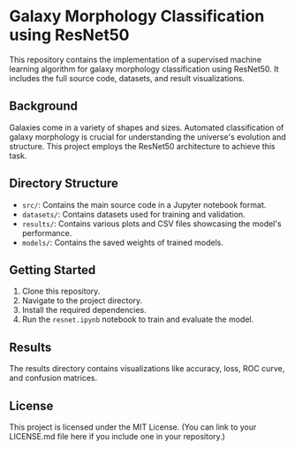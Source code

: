 # Galaxy Morphology Classification using ResNet50

This repository contains the implementation of a supervised machine learning algorithm for galaxy morphology classification using ResNet50. It includes the full source code, datasets, and result visualizations.

## Background

Galaxies come in a variety of shapes and sizes. Automated classification of galaxy morphology is crucial for understanding the universe's evolution and structure. This project employs the ResNet50 architecture to achieve this task.

## Directory Structure

- `src/`: Contains the main source code in a Jupyter notebook format.
- `datasets/`: Contains datasets used for training and validation.
- `results/`: Contains various plots and CSV files showcasing the model's performance.
- `models/`: Contains the saved weights of trained models.

## Getting Started

1. Clone this repository.
2. Navigate to the project directory.
3. Install the required dependencies.
4. Run the `resnet.ipynb` notebook to train and evaluate the model.

## Results

The results directory contains visualizations like accuracy, loss, ROC curve, and confusion matrices.

## License

This project is licensed under the MIT License. (You can link to your LICENSE.md file here if you include one in your repository.)
